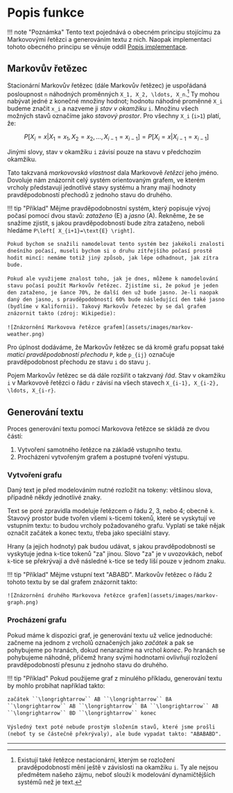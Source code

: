 # Popis funkce

!!! note "Poznámka"
    Tento text pojednává o obecném principu stojícímu za Markovovými řetězci a generováním textu z nich. Naopak implementaci tohoto obecného principu se věnuje oddíl [Popis implementace](@ref).

## Markovův řetězec

Stacionární Markovův řetězec (dále Markovův řetězec) je uspořádaná posloupnost ``n`` náhodných proměnných ``X_1, X_2, \ldots, X_n``.[^1] Ty mohou nabývat jedné z konečné množiny hodnot; hodnotu náhodné proměnné ``X_i`` budeme značit ``x_i`` a nazveme ji *stav v okamžiku* ``i``. Množinu všech možných stavů označíme jako *stavový prostor*. Pro všechny ``X_i`` (``i>1``) platí, že:

```math
P\left[X_{i} = x \vert X_1=x_1, X_2=x_2, \ldots, X_{i-1} = x_{i-1}\right] = P\left[X_{i} = x \vert X_{i-1} = x_{i-1}\right]
```

Jinými slovy, stav v okamžiku ``i`` závisí pouze na stavu v předchozím okamžiku.

Tato takzvaná *markovovská vlastnost* dala Markovově *řetězci* jeho jméno. Dovoluje nám znázornit celý systém orientovaným grafem, ve kterém vrcholy představují jednotlivé stavy systému a hrany mají hodnoty pravděpodobností přechodů z jednoho stavu do druhého.

!!! tip "Příklad"
    Mějme pravděpodobnostní systém, který popisuje vývoj počasí pomocí dvou stavů: *zataženo* (E) a *jasno* (A). Řekněme, že se snažíme zjistit, s jakou pravděpodobností bude zítra zataženo, neboli hledáme ``P\left[ X_{i+1}=\text{E} \right]``.

    Pokud bychom se snažili namodelovat tento systém bez jakékoli znalosti dnešního počasí, museli bychom si o druhu zítřejšího počasí prostě hodit mincí: nemáme totiž jiný způsob, jak lépe odhadnout, jak zítra bude.

    Pokud ale využijeme znalost toho, jak je dnes, můžeme k namodelování stavu počasí použít Markovův řetězec. Zjistíme si, že pokud je jeden den zataženo, je šance 70%, že další den už bude jasno. Je-li naopak daný den jasno, s pravděpodobností 60% bude následující den také jasno (bydlíme v Kalifornii). Takový Markovův řetezec by se dal grafem znázornit takto (zdroj: Wikipedie):

    ![Znázornění Markovova řetězce grafem](assets/images/markov-weather.png)

Pro úplnost dodáváme, že Markovův řetězec se dá kromě grafu popsat také *maticí pravděpodobností přechodu* ``P``, kde ``p_{ij}`` označuje pravděpodobnost přechodu ze stavu ``i`` do stavu ``j``.

Pojem Markovův řetězec se dá dále rozšířit o takzvaný *řád*. Stav v okamžiku ``i`` v Markovově řetězci o řádu ``r`` závisí na všech stavech ``X_{i-1}, X_{i-2}, \ldots, X_{i-r}``.

## Generování textu

Proces generování textu pomocí Markovova řetězce se skládá ze dvou částí:
1. Vytvoření samotného řetězce na základě vstupního textu.
2. Procházení vytvořeným grafem a postupné tvoření výstupu.

### Vytvoření grafu
Daný text je před modelováním nutné rozložit na tokeny: většinou slova, případně někdy jednotlivé znaky.

Text se poré zpravidla modeluje řetězcem o řádu 2, 3, nebo 4; obecně ``k``. Stavový prostor bude tvořen všemi ``k``-ticemi tokenů, které se vyskytují ve vstupním textu: to budou vrcholy požadovaného grafu. Vyplatí se také nějak označit začátek a konec textu, třeba jako speciální stavy.

Hrany (a jejich hodnoty) pak budou udávat, s jakou pravděpodobností se vyskytuje jedna ``k``-tice tokenů "za" jinou. Slovo "za" je v uvozovkách, neboť ``k``-tice se překrývají a dvě následné ``k``-tice se tedy liší pouze v jednom znaku.

!!! tip "Příklad"
    Mějme vstupní text "ABABD". Markovův řetězec o řádu 2 tohoto textu by se dal grafem znázornit takto:

    ![Znázornění druhého Markovova řetězce grafem](assets/images/markov-graph.png)

### Procházení grafu
Pokud máme k dispozici graf, je generování textu už velice jednoduché: začneme na jednom z vrcholů označených jako *začátek* a pak se pohybujeme po hranách, dokud nenarazíme na vrchol *konec*. Po hranách se pohybujeme náhodně, přičemž hrany svými hodnotami ovlivňují rozložení pravděpodobností přesunu z jednoho stavu do druhého.

!!! tip "Příklad"
    Pokud použijeme graf z minulého příkladu, generování textu by mohlo probíhat například takto:

    začátek ``\longrightarrow`` AB ``\longrightarrow`` BA ``\longrightarrow`` AB ``\longrightarrow`` BA ``\longrightarrow`` AB ``\longrightarrow`` BD ``\longrightarrow`` konec

    Výsledný text poté nebude prostým složením stavů, které jsme prošli (neboť ty se částečně překrývaly), ale bude vypadat takto: "ABABABD".


----
[^1]: Existují také řetězce nestacionární, kterým se rozložení pravděpodobností mění ještě v závislosti na okamžiku ``i``. Ty ale nejsou předmětem našeho zájmu, neboť slouží k modelování dynamičtějších systémů než je text.
